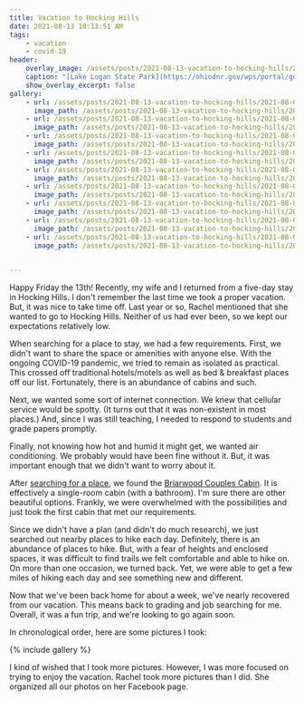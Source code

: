 ```yaml
---
title: Vacation to Hocking Hills
date: 2021-08-13 10:13:51 AM
tags:
    - vacation
    - covid-19
header:
    overlay_image: /assets/posts/2021-08-13-vacation-to-hocking-hills/2021-08-03 12.48.48.jpg
    caption: "[Lake Logan State Park](https://ohiodnr.gov/wps/portal/gov/odnr/go-and-do/plan-a-visit/find-a-property/lake-logan-state-park), Logan, OH"
    show_overlay_excerpt: false
gallery:
    - url: /assets/posts/2021-08-13-vacation-to-hocking-hills/2021-08-01 16.04.22.jpg
      image_path: /assets/posts/2021-08-13-vacation-to-hocking-hills/2021-08-01 16.04.22.jpg
    - url: /assets/posts/2021-08-13-vacation-to-hocking-hills/2021-08-01 19.25.12.jpg
      image_path: /assets/posts/2021-08-13-vacation-to-hocking-hills/2021-08-01 19.25.12.jpg
    - url: /assets/posts/2021-08-13-vacation-to-hocking-hills/2021-08-01 19.42.17.jpg
      image_path: /assets/posts/2021-08-13-vacation-to-hocking-hills/2021-08-01 19.42.17.jpg
    - url: /assets/posts/2021-08-13-vacation-to-hocking-hills/2021-08-02 14.09.22.jpg
      image_path: /assets/posts/2021-08-13-vacation-to-hocking-hills/2021-08-02 14.09.22.jpg
    - url: /assets/posts/2021-08-13-vacation-to-hocking-hills/2021-08-03 12.48.48.jpg
      image_path: /assets/posts/2021-08-13-vacation-to-hocking-hills/2021-08-03 12.48.48.jpg
    - url: /assets/posts/2021-08-13-vacation-to-hocking-hills/2021-08-04 13.09.51.jpg
      image_path: /assets/posts/2021-08-13-vacation-to-hocking-hills/2021-08-04 13.09.51.jpg
    - url: /assets/posts/2021-08-13-vacation-to-hocking-hills/2021-08-04 14.44.41.jpg
      image_path: /assets/posts/2021-08-13-vacation-to-hocking-hills/2021-08-04 14.44.41.jpg
    - url: /assets/posts/2021-08-13-vacation-to-hocking-hills/2021-08-04 17.46.19.jpg
      image_path: /assets/posts/2021-08-13-vacation-to-hocking-hills/2021-08-04 17.46.19.jpg
    - url: /assets/posts/2021-08-13-vacation-to-hocking-hills/2021-08-05 11.07.27.jpg
      image_path: /assets/posts/2021-08-13-vacation-to-hocking-hills/2021-08-05 11.07.27.jpg

      
---
```


Happy Friday the 13th!  Recently, my wife and I returned from a five-day stay in Hocking Hills.  I don't remember the last time we took a proper vacation.  But, it was nice to take time off.  Last year or so, Rachel mentioned that she wanted to go to Hocking Hills.  Neither of us had ever been, so we kept our expectations relatively low.  

When searching for a place to stay, we had a few requirements.  First, we didn't want to share the space or amenities with anyone else.  With the ongoing COVID-19 pandemic, we tried to remain as isolated as practical.  This crossed off traditional hotels/motels as well as bed & breakfast places off our list.  Fortunately, there is an abundance of cabins and such.

Next, we wanted some sort of internet connection.  We knew that cellular service would be spotty.  (It turns out that it was non-existent in most places.)  And, since I was still teaching, I needed to respond to students and grade papers promptly.

Finally, not knowing how hot and humid it might get, we wanted air conditioning.  We probably would have been fine without it.  But, it was important enough that we didn't want to worry about it.

After [searching for a place](https://hockinghills.com/), we found the [Briarwood Couples Cabin](https://hockinglodgingcompany.com/briarwood).  It is effectively a single-room cabin (with a bathroom).  I'm sure there are other beautiful options.  Frankly, we were overwhelmed with the possibilities and just took the first cabin that met our requirements.

Since we didn't have a plan (and didn't do much research), we just searched out nearby places to hike each day.  Definitely, there is an abundance of places to hike.  But, with a fear of heights and enclosed spaces, it was difficult to find trails we felt comfortable and able to hike on.  On more than one occasion, we turned back.  Yet, we were able to get a few miles of hiking each day and see something new and different.

Now that we've been back home for about a week, we've nearly recovered from our vacation.  This means back to grading and job searching for me.  Overall, it was a fun trip, and we're looking to go again soon.

In chronological order, here are some pictures I took:

{% include gallery %}

I kind of wished that I took more pictures.  However, I was more focused on trying to enjoy the vacation.  Rachel took more pictures than I did.  She organized all our photos on her Facebook page.
